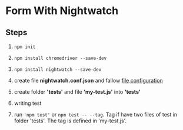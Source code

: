 # Form With Nightwatch  
  
## Steps

 1. `npm init`

 2. `npm install chromedriver --save-dev` 

 3. `npm install nightwatch --save-dev`

 4. create file **nightwatch.conf.json** and fallow [file configuration](https://nightwatchjs.org/gettingstarted/configuration/)

 5. create folder **'tests'** and file **'my-test.js'** into **'tests'**

 6. writing test

 7. run `'npm test'` or `npm test -- --tag`. Tag if have two files of test in folder 'tests'. 
   The tag is defined in 'my-test.js'.
